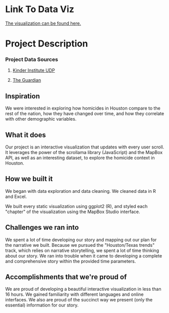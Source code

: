
# Link To Data Viz

[The visualization can be found here.](https://connorrothschild.github.io/datathon-2020/source/)


# Project Description

### Project Data Sources

1. [Kinder Institute UDP](https://www.kinderudp.org/#/datasetCatalog/b342j2xvr2ad)

2. [The Guardian](https://www.theguardian.com/world/2017/mar/20/mapping-gun-murders-micro-level-new-data-2015)

## Inspiration

We were interested in exploring how homicides in Houston compare to the rest of the nation, how they have changed over time, and how they correlate with other demographic variables.

## What it does

Our project is an interactive visualization that updates with every user scroll. It leverages the power of the scrollama library (JavaScript) and the MapBox API, as well as an interesting dataset, to explore the homicide context in Houston.

## How we built it

We began with data exploration and data cleaning. We cleaned data in R and Excel. 

We built every static visualization using ggplot2 (R), and styled each "chapter" of the visualization using the MapBox Studio interface. 

## Challenges we ran into

We spent a lot of time developing our story and mapping out our plan for the narrative we built. Because we pursued the "Houston/Texas trends" track, which relies on narrative storytelling, we spent a lot of time thinking about our story. We ran into trouble when it came to developing a complete and comprehensive story within the provided time parameters.

## Accomplishments that we're proud of

We are proud of developing a beautiful interactive visualization in less than 16 hours. We gained familiarity with different languages and online interfaces. We also are proud of the succinct way we present (only the essential) information for our story.
